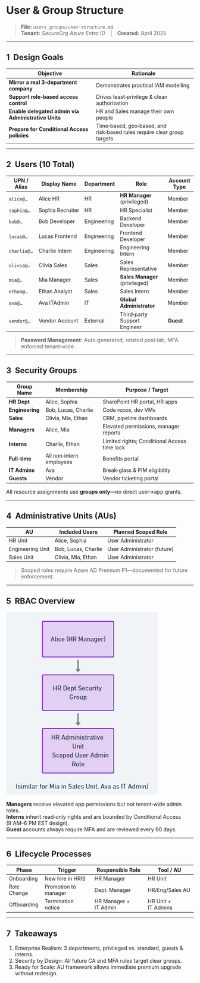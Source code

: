#  User & Group Structure  
> **File:** `users_groups/user-structure.md`  
> **Tenant:** *SecureOrg Azure Entra ID* | **Created:** April 2025

---

## 1  Design Goals

| Objective | Rationale |
|-----------|-----------|
| **Mirror a real 3‑department company** | Demonstrates practical IAM modelling |
| **Support role‑based access control** | Drives least‑privilege & clean authorization |
| **Enable delegated admin via Administrative Units** | HR and Sales manage their own people |
| **Prepare for Conditional Access policies** | Time‑based, geo‑based, and risk‑based rules require clear group targets |

---

## 2  Users (10 Total)

| UPN / Alias | Display Name | Department | Role                           | Account Type |
|-------------|--------------|------------|--------------------------------|--------------|
| `alice@…`   | Alice HR     | HR         | **HR Manager** (privileged)    | Member |
| `sophia@…`  | Sophia Recruiter | HR     | HR Specialist                  | Member |
| `bob@…`     | Bob Developer| Engineering| Backend Developer              | Member |
| `lucas@…`   | Lucas Frontend| Engineering| Frontend Developer             | Member |
| `charlie@…` | Charlie Intern| Engineering| Engineering Intern             | Member |
| `olivia@…`  | Olivia Sales | Sales      | Sales Representative           | Member |
| `mia@…`     | Mia Manager  | Sales      | **Sales Manager** (privileged) | Member |
| `ethan@…`   | Ethan Analyst| Sales      | Sales Intern                   | Member |
| `ava@…`     | Ava ITAdmin  | IT         | **Global Administrator**       | Member |
| `vendor@…` | Vendor Account | External | Third‑party Support Engineer | **Guest** |

> **Password Management:** Auto‑generated, rotated post‑lab, MFA enforced tenant‑wide.

---

## 3  Security Groups

| Group Name | Membership | Purpose / Target |
|------------|------------|------------------|
| **HR Dept** | Alice, Sophia | SharePoint HR portal, HR apps |
| **Engineering** | Bob, Lucas, Charlie | Code repos, dev VMs |
| **Sales** | Olivia, Mia, Ethan | CRM, pipeline dashboards |
| **Managers** | Alice, Mia | Elevated permissions, manager reports |
| **Interns** | Charlie, Ethan | Limited rights; Conditional Access time lock |
| **Full‑time** | All non‑intern employees | Benefits portal |
| **IT Admins** | Ava | Break‑glass & PIM eligibility |
| **Guests** | Vendor | Vendor ticketing portal |

All resource assignments use **groups only**—no direct user→app grants.

---

## 4  Administrative Units (AUs)

| AU | Included Users | Planned Scoped Role |
|----|----------------|---------------------|
| HR Unit | Alice, Sophia | User Administrator |
| Engineering Unit | Bob, Lucas, Charlie | User Administrator (future) |
| Sales Unit | Olivia, Mia, Ethan | User Administrator |

> Scoped roles require Azure AD Premium P1—documented for future enforcement.

---

## 5  RBAC Overview

![RBAC Diagram](rbac-diagram.png)

**Managers** receive elevated app permissions but not tenant‑wide admin roles.  
**Interns** inherit read‑only rights and are bounded by Conditional Access (9 AM–6 PM EST design).  
**Guest** accounts always require MFA and are reviewed every 90 days.

---

## 6  Lifecycle Processes

| Phase | Trigger | Responsible Role | Tool / AU |
|-------|---------|------------------|-----------|
| Onboarding | New hire in HRIS | HR Manager | HR Unit |
| Role Change | Promotion to manager | Dept. Manager | HR/Eng/Sales AU |
| Offboarding | Termination notice | HR Manager + IT Admin | HR Unit + IT Admins |

---

## 7  Takeaways

1. Enterprise Realism: 3 departments, privileged vs. standard, guests & interns.  
2. Security by Design: All future CA and MFA rules target clear groups.  
3. Ready for Scale: AU framework allows immediate premium upgrade without redesign.
